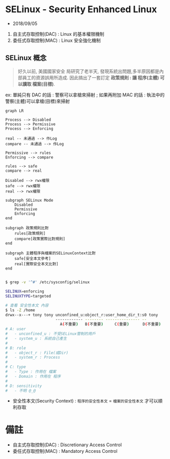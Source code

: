 # SELinux - Security Enhanced Linux

- 2018/09/05

1. 自主式存取控制(DAC) : Linux 的基本權限機制
2. 委任式存取控制(MAC) : Linux 安全強化機制


## SELinux 概念

> 好久以前, 美國國家安全 局研究了老半天, 發現系統出問題,多半原因都是內部員工的資源誤用所造成. 因此搞出了一套訂定 **政策規則 : 讓 程序(主體) 可以讀取 檔案(目標)**. 

ex: 單純只有 DAC 的話 : 警察可以拿槍來掃射 ; 如果再附加 MAC 的話 : 執法中的警察(主體)可以拿槍(目標)來掃射

```mermaid
graph LR

Process --> Disabled
Process --> Permissive
Process --> Enforcing

real -- 未通過 --> 作Log
compare -- 未通過 --> 作Log

Permissive --> rules
Enforcing --> compare

rules --> safe
compare --> real

Disabled --> rwx權限
safe --> rwx權限
real --> rwx權限

subgraph SELinux Mode
    Disabled
    Permissive
    Enforcing
end

subgraph 政策規則比對
    rules[政策規則]
    compare[政策實際比對規則]
end

subgraph 主體程序與檔案的SELinuxContext比對
    safe[安全本文參考]
    real[實際安全本文比對]
end
```


## 

```sh
$ grep -v '^#' /etc/sysconfig/selinux 

SELINUX=enforcing
SELINUXTYPE=targeted
```

```sh
# 查看 安全性本文 內容
$ ls -Z /home
drwx--x---+ tony tony unconfined_u:object_r:user_home_dir_t:s0 tony
                      ------------ -------- --------------- --
                        A(不重要)   B(不重要)     C(重要)      D(不重要)
# A: user
#   - unconfined_u : 不受SELinux管制的用戶
#   - system_u : 系統自己產生
#
# B: role
#   - object_r : File(或Dir)
#   - system_r : Process
#
# C: type
#   - Type : 作用在 檔案
#   - Domain : 作用在 程序
#
# D: sensitivity
#   - 不明 @_@
```

- 安全性本文(Security Context) : `程序的安全性本文` = `檔案的安全性本文` 才可以順利存取







# 備註

- 自主式存取控制(DAC) : Discretionary Access Control
- 委任式存取控制(MAC) : Mandatory Access Control